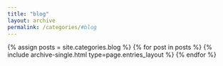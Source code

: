 ```yaml
---
title: "blog"
layout: archive
permalink: /categories/#blog
---
```



{% assign posts = site.categories.blog %}
{% for post in posts %} {% include archive-single.html type=page.entries_layout %} {% endfor %}